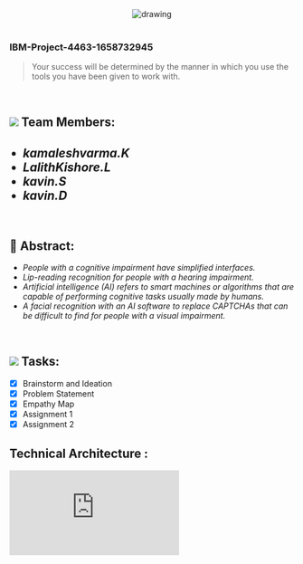 <br>
<div align="center">
<img src="https://upload.wikimedia.org/wikipedia/commons/5/51/IBM_logo.svg"  align="center" alt="drawing" width="200" />

  </div>
 <br> 
 <h3>IBM-Project-4463-1658732945</h3>  
    
    
> Your success will be determined by the manner in which you use the tools you have been given to work with.  
<br>
  

<h2><img src="https://raw.githubusercontent.com/Tarikul-Islam-Anik/Animated-Fluent-Emojis/master/Emojis/People%20with%20professions/Man%20Technologist%20Light%20Skin%20Tone.png" width="40px"> Team Members: </h2> 
<ul><i><h2>
  <li>  kamaleshvarma.K </li>
  <li> LalithKishore.L </li>
  <li> kavin.S </li>
  <li> kavin.D </li>
  </i>
  </ul>
<br>
<h2>📃 Abstract:</h2><i>
<ul>
<li> People with a cognitive impairment have simplified interfaces. </li>
<li>Lip-reading recognition for people with a hearing impairment. </li>
<li>Artificial intelligence (AI) refers to smart machines or algorithms that are capable of performing cognitive tasks usually made by humans. </li>
<li>A facial recognition with an AI software to replace CAPTCHAs that can be difficult to find for people with a visual impairment. </li>
  </i>
  </ul>
<br>
 
  <!-- tasks -->
  <h2> <img src="https://raw.githubusercontent.com/Tarikul-Islam-Anik/Animated-Fluent-Emojis/master/Emojis/Hand%20gestures/Mechanical%20Arm.png" width="40px"> Tasks: </h2>
  
- [x] Brainstorm and Ideation <br>
- [x] Problem Statement <br>
- [x] Empathy Map <br>
- [x] Assignment 1 <br>
- [x] Assignment 2  <br>

## Technical Architecture : 

![image](https://github.com/IBM-EPBL/IBM-Project-4463-1658732945/blob/main/ideation%20phase/Empathy%20Map%20Canvas.pdf)
